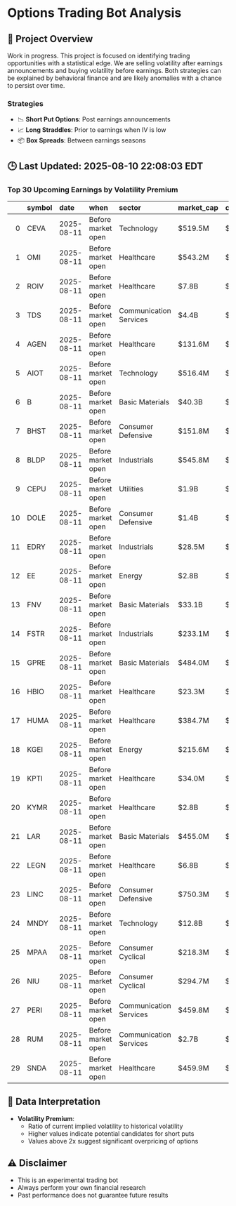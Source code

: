# Options Trading Bot Analysis

## 🚀 Project Overview
Work in progress. This project is focused on identifying trading opportunities with a statistical edge.
We are selling volatility after earnings announcements and buying volatility before earnings.
Both strategies can be explained by behavioral finance and are likely anomalies with a chance to persist over time.

### Strategies
- 📉 **Short Put Options**: Post earnings announcements
- 📈 **Long Straddles**: Prior to earnings when IV is low
- 📦 **Box Spreads**: Between earnings seasons

## 🕒 Last Updated: 2025-08-10 22:08:03 EDT

### Top 30 Upcoming Earnings by Volatility Premium

|    | symbol   | date       | when               | sector                 | market_cap   | close   | hv_current   | iv_current   | vol_premium   |
|---:|:---------|:-----------|:-------------------|:-----------------------|:-------------|:--------|:-------------|:-------------|:--------------|
|  0 | CEVA     | 2025-08-11 | Before market open | Technology             | $519.5M      | $21.18  | 35.57%       | 67.68%       | 1.90x         |
|  1 | OMI      | 2025-08-11 | Before market open | Healthcare             | $543.2M      | $6.31   | 65.20%       | 114.02%      | 1.75x         |
|  2 | ROIV     | 2025-08-11 | Before market open | Healthcare             | $7.8B        | $11.55  | 25.24%       | 42.43%       | 1.68x         |
|  3 | TDS      | 2025-08-11 | Before market open | Communication Services | $4.4B        | $38.27  | 40.14%       | 50.01%       | 1.25x         |
|  4 | AGEN     | 2025-08-11 | Before market open | Healthcare             | $131.6M      | $4.76   | nan%         | nan%         | nanx          |
|  5 | AIOT     | 2025-08-11 | Before market open | Technology             | $516.4M      | $3.97   | nan%         | nan%         | nanx          |
|  6 | B        | 2025-08-11 | Before market open | Basic Materials        | $40.3B       | $23.07  | nan%         | nan%         | nanx          |
|  7 | BHST     | 2025-08-11 | Before market open | Consumer Defensive     | $151.8M      | $8.10   | nan%         | nan%         | nanx          |
|  8 | BLDP     | 2025-08-11 | Before market open | Industrials            | $545.8M      | $1.85   | nan%         | nan%         | nanx          |
|  9 | CEPU     | 2025-08-11 | Before market open | Utilities              | $1.9B        | $12.96  | nan%         | nan%         | nanx          |
| 10 | DOLE     | 2025-08-11 | Before market open | Consumer Defensive     | $1.4B        | $14.59  | nan%         | nan%         | nanx          |
| 11 | EDRY     | 2025-08-11 | Before market open | Industrials            | $28.5M       | $10.52  | nan%         | nan%         | nanx          |
| 12 | EE       | 2025-08-11 | Before market open | Energy                 | $2.8B        | $24.42  | nan%         | nan%         | nanx          |
| 13 | FNV      | 2025-08-11 | Before market open | Basic Materials        | $33.1B       | $171.46 | nan%         | nan%         | nanx          |
| 14 | FSTR     | 2025-08-11 | Before market open | Industrials            | $233.1M      | $22.50  | nan%         | nan%         | nanx          |
| 15 | GPRE     | 2025-08-11 | Before market open | Basic Materials        | $484.0M      | $7.31   | nan%         | nan%         | nanx          |
| 16 | HBIO     | 2025-08-11 | Before market open | Healthcare             | $23.3M       | $0.51   | nan%         | nan%         | nanx          |
| 17 | HUMA     | 2025-08-11 | Before market open | Healthcare             | $384.7M      | $2.47   | nan%         | nan%         | nanx          |
| 18 | KGEI     | 2025-08-11 | Before market open | Energy                 | $215.6M      | $6.06   | nan%         | nan%         | nanx          |
| 19 | KPTI     | 2025-08-11 | Before market open | Healthcare             | $34.0M       | $3.97   | nan%         | nan%         | nanx          |
| 20 | KYMR     | 2025-08-11 | Before market open | Healthcare             | $2.8B        | $40.85  | nan%         | nan%         | nanx          |
| 21 | LAR      | 2025-08-11 | Before market open | Basic Materials        | $455.0M      | $2.69   | nan%         | nan%         | nanx          |
| 22 | LEGN     | 2025-08-11 | Before market open | Healthcare             | $6.8B        | $37.43  | nan%         | nan%         | nanx          |
| 23 | LINC     | 2025-08-11 | Before market open | Consumer Defensive     | $750.3M      | $23.54  | nan%         | nan%         | nanx          |
| 24 | MNDY     | 2025-08-11 | Before market open | Technology             | $12.8B       | $247.40 | nan%         | nan%         | nanx          |
| 25 | MPAA     | 2025-08-11 | Before market open | Consumer Cyclical      | $218.3M      | $11.25  | nan%         | nan%         | nanx          |
| 26 | NIU      | 2025-08-11 | Before market open | Consumer Cyclical      | $294.7M      | $3.74   | nan%         | nan%         | nanx          |
| 27 | PERI     | 2025-08-11 | Before market open | Communication Services | $459.8M      | $9.97   | nan%         | nan%         | nanx          |
| 28 | RUM      | 2025-08-11 | Before market open | Communication Services | $2.7B        | $8.05   | nan%         | nan%         | nanx          |
| 29 | SNDA     | 2025-08-11 | Before market open | Healthcare             | $459.9M      | $24.27  | nan%         | nan%         | nanx          |

## 📝 Data Interpretation

- **Volatility Premium**: 
  - Ratio of current implied volatility to historical volatility
  - Higher values indicate potential candidates for short puts
  - Values above 2x suggest significant overpricing of options

## ⚠️ Disclaimer
- This is an experimental trading bot
- Always perform your own financial research
- Past performance does not guarantee future results
